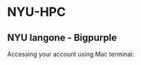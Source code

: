 # NYU-HPC

## NYU langone - Bigpurple

Accessing your account using Mac terminal:
~~~ssh UserName@bigpurple.nyumc.org~~~

